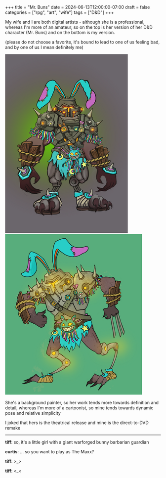 +++
title = "Mr. Buns"
date = 2024-06-13T12:00:00-07:00
draft = false
categories = ["rpg", "art", "wife"]
tags = ["D&D"]
+++

My wife and I are both digital artists - although she is a professional, whereas I'm more of an amateur, so on the top is her version of her D&D character (Mr. Buns) and on the bottom is my version.

(please do not choose a favorite, it's bound to lead to one of us feeling bad, and by one of us I mean definitely me)

![](./tiff.png)
![](./curtis.png)

She's a background painter, so her work tends more towards definition and detail, whereas I'm more of a cartoonist, so mine tends towards dynamic pose and relative simplicity

I joked that hers is the theatrical release and mine is the direct-to-DVD remake

-----

**tiff**: so, it's a little girl with a giant warforged bunny barbarian guardian

**curtis**: ... so you want to play as The Maxx?

**tiff**: >_>

**tiff**: <_<

